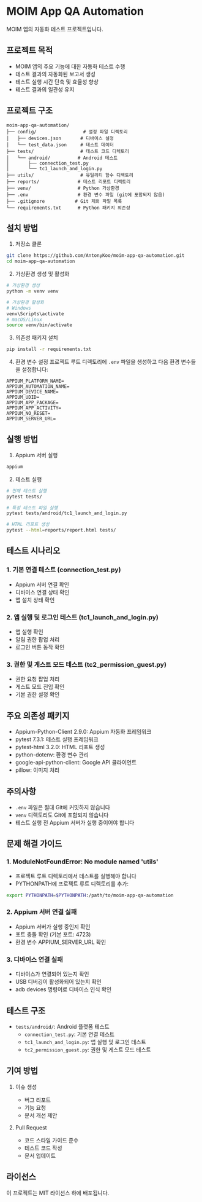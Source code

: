 # MOIM App QA Automation

MOIM 앱의 자동화 테스트 프로젝트입니다.

## 프로젝트 목적

- MOIM 앱의 주요 기능에 대한 자동화 테스트 수행
- 테스트 결과의 자동화된 보고서 생성
- 테스트 실행 시간 단축 및 효율성 향상
- 테스트 결과의 일관성 유지

## 프로젝트 구조

```
moim-app-qa-automation/
├── config/                 # 설정 파일 디렉토리
│   ├── devices.json       # 디바이스 설정
│   └── test_data.json     # 테스트 데이터
├── tests/                 # 테스트 코드 디렉토리
│   └── android/          # Android 테스트
│       ├── connection_test.py
│       └── tc1_launch_and_login.py
├── utils/                 # 유틸리티 함수 디렉토리
├── reports/              # 테스트 리포트 디렉토리
├── venv/                 # Python 가상환경
├── .env                  # 환경 변수 파일 (git에 포함되지 않음)
├── .gitignore           # Git 제외 파일 목록
└── requirements.txt      # Python 패키지 의존성
```

## 설치 방법

1. 저장소 클론
```bash
git clone https://github.com/AntonyKoo/moim-app-qa-automation.git
cd moim-app-qa-automation
```

2. 가상환경 생성 및 활성화
```bash
# 가상환경 생성
python -m venv venv

# 가상환경 활성화
# Windows
venv\Scripts\activate
# macOS/Linux
source venv/bin/activate
```

3. 의존성 패키지 설치
```bash
pip install -r requirements.txt
```

4. 환경 변수 설정
프로젝트 루트 디렉토리에 `.env` 파일을 생성하고 다음 환경 변수들을 설정합니다:
```
APPIUM_PLATFORM_NAME=
APPIUM_AUTOMATION_NAME=
APPIUM_DEVICE_NAME=
APPIUM_UDID=
APPIUM_APP_PACKAGE=
APPIUM_APP_ACTIVITY=
APPIUM_NO_RESET=
APPIUM_SERVER_URL=
```

## 실행 방법

1. Appium 서버 실행
```bash
appium
```

2. 테스트 실행
```bash
# 전체 테스트 실행
pytest tests/

# 특정 테스트 파일 실행
pytest tests/android/tc1_launch_and_login.py

# HTML 리포트 생성
pytest --html=reports/report.html tests/
```

## 테스트 시나리오

### 1. 기본 연결 테스트 (connection_test.py)
- Appium 서버 연결 확인
- 디바이스 연결 상태 확인
- 앱 설치 상태 확인

### 2. 앱 실행 및 로그인 테스트 (tc1_launch_and_login.py)
- 앱 실행 확인
- 알림 권한 팝업 처리
- 로그인 버튼 동작 확인

### 3. 권한 및 게스트 모드 테스트 (tc2_permission_guest.py)
- 권한 요청 팝업 처리
- 게스트 모드 진입 확인
- 기본 권한 설정 확인

## 주요 의존성 패키지

- Appium-Python-Client 2.9.0: Appium 자동화 프레임워크
- pytest 7.3.1: 테스트 실행 프레임워크
- pytest-html 3.2.0: HTML 리포트 생성
- python-dotenv: 환경 변수 관리
- google-api-python-client: Google API 클라이언트
- pillow: 이미지 처리

## 주의사항

- `.env` 파일은 절대 Git에 커밋하지 않습니다
- `venv` 디렉토리도 Git에 포함되지 않습니다
- 테스트 실행 전 Appium 서버가 실행 중이어야 합니다

## 문제 해결 가이드

### 1. ModuleNotFoundError: No module named 'utils'
- 프로젝트 루트 디렉토리에서 테스트를 실행해야 합니다
- PYTHONPATH에 프로젝트 루트 디렉토리를 추가:
```bash
export PYTHONPATH=$PYTHONPATH:/path/to/moim-app-qa-automation
```

### 2. Appium 서버 연결 실패
- Appium 서버가 실행 중인지 확인
- 포트 충돌 확인 (기본 포트: 4723)
- 환경 변수 APPIUM_SERVER_URL 확인

### 3. 디바이스 연결 실패
- 디바이스가 연결되어 있는지 확인
- USB 디버깅이 활성화되어 있는지 확인
- adb devices 명령어로 디바이스 인식 확인

## 테스트 구조

- `tests/android/`: Android 플랫폼 테스트
  - `connection_test.py`: 기본 연결 테스트
  - `tc1_launch_and_login.py`: 앱 실행 및 로그인 테스트
  - `tc2_permission_guest.py`: 권한 및 게스트 모드 테스트

## 기여 방법

1. 이슈 생성
   - 버그 리포트
   - 기능 요청
   - 문서 개선 제안

2. Pull Request
   - 코드 스타일 가이드 준수
   - 테스트 코드 작성
   - 문서 업데이트

## 라이선스

이 프로젝트는 MIT 라이선스 하에 배포됩니다. 